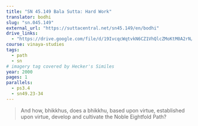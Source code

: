 ```yaml
---
title: "SN 45.149 Bala Sutta: Hard Work"
translator: bodhi
slug: "sn.045.149"
external_url: "https://suttacentral.net/sn45.149/en/bodhi"
drive_links:
  - "https://drive.google.com/file/d/19IvcqcWqtvkN6CZ1VhQlcZMoKtM0A2rN/view?usp=drivesdk"
course: vinaya-studies
tags:
  - path
  - sn
# imagery tag covered by Hecker's Similes
year: 2000
pages: 1
parallels:
  - ps3.4
  - sn49.23-34
---
```


> And how, bhikkhus, does a bhikkhu, based upon virtue, established upon virtue, develop and cultivate the Noble Eightfold Path?
